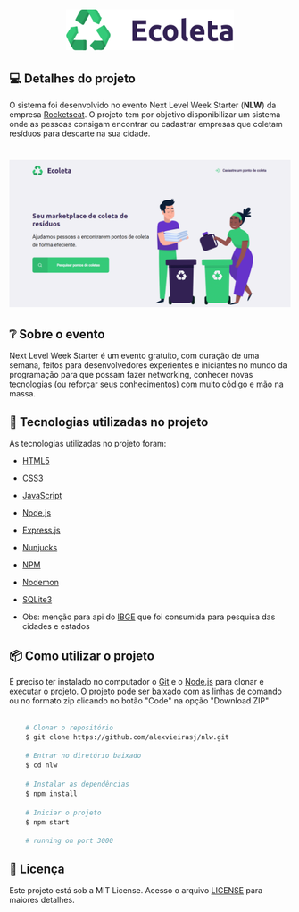 <h1 align="center">
  <img alt="Ecoleta" title="#Ecoleta" src="./public/assets/logo.svg" width="300px" />
</h1>

## 💻 Detalhes do projeto

O sistema foi desenvolvido no evento Next Level Week Starter (**NLW**) da empresa [Rocketseat](https://rocketseat.com.br/). O projeto tem por objetivo disponibilizar um sistema onde as pessoas consigam encontrar ou cadastrar empresas que coletam resíduos para descarte na sua cidade.

<h1 align="center">
    <img alt="Capa Projeto" title="CapaProjeto" src="./public/assets/demonstracao-sistema.gif"/>
</h1>

## :grey_question: Sobre o evento

Next Level Week Starter é um evento gratuito, com duração de uma semana, feitos para desenvolvedores experientes e iniciantes no mundo da programação para que possam fazer networking, conhecer novas tecnologias (ou reforçar seus conhecimentos) com muito código e mão na massa.

## :rocket: Tecnologias utilizadas no projeto

As tecnologias utilizadas no projeto foram:

- [HTML5](https://developer.mozilla.org/en-US/docs/Web/Guide/HTML/HTML5)
- [CSS3](https://developer.mozilla.org/en-US/docs/Web/CSS)
- [JavaScript](https://developer.mozilla.org/en-US/docs/Web/JavaScript)
- [Node.js](https://nodejs.org/)
- [Express.js](https://expressjs.com/)
- [Nunjucks](https://mozilla.github.io/nunjucks/)
- [NPM](https://www.npmjs.com/)
- [Nodemon](https://nodemon.io/)
- [SQLite3](https://www.sqlite.org/version3.html)

- Obs: menção para api do [IBGE](https://servicodados.ibge.gov.br/api/docs/localidades?versao=1) que foi consumida para pesquisa das cidades e estados

## :package: Como utilizar o projeto

É preciso ter instalado no computador o [Git](https://git-scm.com) e o [Node.js](https://nodejs.org/) para clonar e executar o projeto. O projeto pode ser baixado com as linhas de comando ou no formato zip clicando no botão "Code" na opção "Download ZIP"

```bash

    # Clonar o repositório
    $ git clone https://github.com/alexvieirasj/nlw.git

    # Entrar no diretório baixado
    $ cd nlw

    # Instalar as dependências        
    $ npm install 

    # Iniciar o projeto
    $ npm start 
    
    # running on port 3000
```

## :memo: Licença

Este projeto está sob a MIT License. Acesso o arquivo [LICENSE](https://github.com/alexvieirasj/nlw/blob/master/LICENSE) para maiores detalhes.

